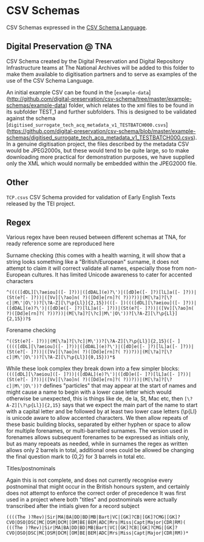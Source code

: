 CSV Schemas
===========

CSV Schemas expressed in the [CSV Schema Language](http://digital-preservation.github.io/csv-schema/csv-schema-1.0.html).


Digital Preservation @ TNA
--------------------------

CSV Schema created by the Digital Preservation and Digital Repository Infrastructure teams at The National Archives will be added to this folder to make them available to digitisation partners and to serve as examples of the use of the CSV Schema Language.

An initial example CSV can be found in the \[`example-data`\](http://github.com/digital-preservation/csv-schema/tree/master/example-schemas/example-data) folder, which relates to the xml files to be found in its subfolder TEST_1 and further subfolders.  This is designed to be validated against the schema \[`digitised_surrogate_tech_acq_metadata_v1_TESTBATCH000.csvs`\](https://github.com/digital-preservation/csv-schema/blob/master/example-schemas/digitised_surrogate_tech_acq_metadata_v1_TESTBATCH000.csvs).  In a genuine digitisation project, the files described by the metadata CSV would be JPEG2000s, but these would tend to be quite large, so to make downloading more practical for demonstration purposes, we have supplied only the XML which would normally be embedded within the JPEG2000 file.


Other
-----

`TCP.csvs` CSV Schema provided for validation of Early English Texts released by the TEI project.

Regex
-----

Various regex have been reused between different schemas at TNA, for ready reference some are reproduced here

Surname checking (this comes with a health warning, it will show that a string looks something like a "British/European" surname, 
it does not attempt to claim it will correct validate all names, especially those from non-European cultures.  It has limited Unicode awareness to cater for accented characters

```
^(((([dDL][\?aeiou]([- ]?))|([dDAL](e)?\')|([dD]e([- ]?)[lL]a([- ]?))|(St(e?[- ]?))|([Vv][\?ao]n( ?)([Dd]e[rn]?( ?))?))|(M[\?a]?[\?c]|M\'|O\'))?[\?A-Z][\?\p{Ll}]{2,15})(([- ])((([dDL][\?aeiou]([- ]?))|([dDAL](e)?\')|([dD]e([- ]?)[lL]a([- ]?))|(St(e?[- ]?))|([Vv][\?ao]n( ?)([Dd]e[rn]?( ?))?))|(M[\?a]?[\?c]|M\'|O\'))?[\?A-Z][\?\p{Ll}]{2,15})?$
```

Forename checking

```
^((St(e?[- ]?))|(M[\?a]?[\?c]|M\'))?[\?A-Z][\?\p{Ll}]{2,15}([- ](((([dDL][\?aeiou]([- ]?))|([dDAL](e)?\')|([dD]e([- ]?)[lL]a([- ]?))|(St(e?[- ]?))|([Vv][\?ao]n( ?)([Dd]e[rn]?( ?))?))|(M[\?a]?[\?c]|M\'|O\'))?[\?A-Z][\?\p{Ll}]{0,15}))*$
```

While these look complex they break down into a few simpler blocks:
```((([dDL][\?aeiou]([- ]?))|([dDAL](e)?\')|([dD]e([- ]?)[lL]a([- ]?))|(St(e?[- ]?))|([Vv][\?ao]n( ?)([Dd]e[rn]?( ?))?))|(M[\?a]?[\?c]|M\'|O\'))?``` defines "particles" that may appear
at the start of names and might cause a name to begin with a lower case letter which would otherwise be unexpected, this is things like de, de la, St, Mac etc, then
```[\?A-Z][\?\p{Ll}]{2,15}``` says that we expect the main part of the name to start with a capital letter and be followed by at least two lower case letters (\p{Ll} is unicode aware to allow 
accented characters.  We then allow repeats of these basic building blocks, separated by either hyphen or space to allow for multiple forenames, or multi-barrelled surnames.
The version used in forenames allows subsequent forenames to be expressed as initials only, but as many repoeats as needed, while in surnames the regex as written allows only 2 barrels in
total, additional ones could be allowed be changing the final question mark to {0,2} for 3 barrels in total etc.

Titles/postnominals

Again this is not complete, and does not currently recognise every postnominal that might occur in the British honours system, and certainly does not attempt to enforce the correct order of precedence
It was first used in a project where both "titles" and postnominals were actually transcribed after the intials given for a record subject

```
((((The )?Rev)|Sir|MA|BA|DD|BD|MB|Bart|VC|[GK]?CB|[GK]?CMG|[GK]?CVO|DSO|DSC|MC|DSM|DCM|[OM]BE|BEM|ADC|Mrs|Miss|Capt|Major|CDR|RM)( (((The )?Rev)|Sir|MA|BA|DD|BD|MB|Bart|VC|[GK]?CB|[GK]?CMG|[GK]?CVO|DSO|DSC|MC|DSM|DCM|[OM]BE|BEM|ADC|Mrs|Miss|Capt|Major|CDR|RM))*
```